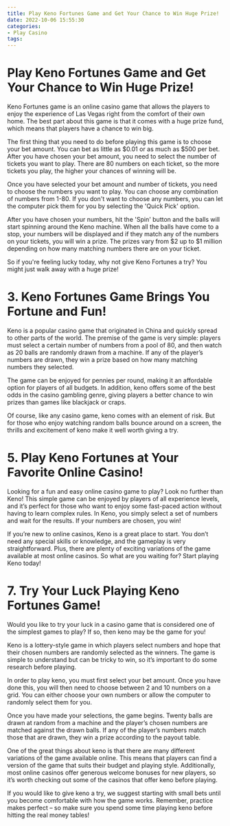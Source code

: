 ```yaml
---
title: Play Keno Fortunes Game and Get Your Chance to Win Huge Prize!
date: 2022-10-06 15:55:30
categories:
- Play Casino
tags:
---
```



#  Play Keno Fortunes Game and Get Your Chance to Win Huge Prize!

Keno Fortunes game is an online casino game that allows the players to enjoy the experience of Las Vegas right from the comfort of their own home. The best part about this game is that it comes with a huge prize fund, which means that players have a chance to win big.

The first thing that you need to do before playing this game is to choose your bet amount. You can bet as little as $0.01 or as much as $500 per bet. After you have chosen your bet amount, you need to select the number of tickets you want to play. There are 80 numbers on each ticket, so the more tickets you play, the higher your chances of winning will be.

Once you have selected your bet amount and number of tickets, you need to choose the numbers you want to play. You can choose any combination of numbers from 1-80. If you don't want to choose any numbers, you can let the computer pick them for you by selecting the 'Quick Pick' option.

After you have chosen your numbers, hit the 'Spin' button and the balls will start spinning around the Keno machine. When all the balls have come to a stop, your numbers will be displayed and if they match any of the numbers on your tickets, you will win a prize. The prizes vary from $2 up to $1 million depending on how many matching numbers there are on your ticket.

So if you're feeling lucky today, why not give Keno Fortunes a try? You might just walk away with a huge prize!

# 3. Keno Fortunes Game Brings You Fortune and Fun!

Keno is a popular casino game that originated in China and quickly spread to other parts of the world. The premise of the game is very simple: players must select a certain number of numbers from a pool of 80, and then watch as 20 balls are randomly drawn from a machine. If any of the player’s numbers are drawn, they win a prize based on how many matching numbers they selected.

The game can be enjoyed for pennies per round, making it an affordable option for players of all budgets. In addition, keno offers some of the best odds in the casino gambling genre, giving players a better chance to win prizes than games like blackjack or craps.

Of course, like any casino game, keno comes with an element of risk. But for those who enjoy watching random balls bounce around on a screen, the thrills and excitement of keno make it well worth giving a try.

# 5. Play Keno Fortunes at Your Favorite Online Casino! 

Looking for a fun and easy online casino game to play? Look no further than Keno! This simple game can be enjoyed by players of all experience levels, and it’s perfect for those who want to enjoy some fast-paced action without having to learn complex rules. In Keno, you simply select a set of numbers and wait for the results. If your numbers are chosen, you win!

If you’re new to online casinos, Keno is a great place to start. You don’t need any special skills or knowledge, and the gameplay is very straightforward. Plus, there are plenty of exciting variations of the game available at most online casinos. So what are you waiting for? Start playing Keno today!

# 7. Try Your Luck Playing Keno Fortunes Game!

Would you like to try your luck in a casino game that is considered one of the simplest games to play? If so, then keno may be the game for you!

Keno is a lottery-style game in which players select numbers and hope that their chosen numbers are randomly selected as the winners. The game is simple to understand but can be tricky to win, so it’s important to do some research before playing.

In order to play keno, you must first select your bet amount. Once you have done this, you will then need to choose between 2 and 10 numbers on a grid. You can either choose your own numbers or allow the computer to randomly select them for you.

Once you have made your selections, the game begins. Twenty balls are drawn at random from a machine and the player’s chosen numbers are matched against the drawn balls. If any of the player’s numbers match those that are drawn, they win a prize according to the payout table.

One of the great things about keno is that there are many different variations of the game available online. This means that players can find a version of the game that suits their budget and playing style. Additionally, most online casinos offer generous welcome bonuses for new players, so it’s worth checking out some of the casinos that offer keno before playing.

If you would like to give keno a try, we suggest starting with small bets until you become comfortable with how the game works. Remember, practice makes perfect – so make sure you spend some time playing keno before hitting the real money tables!